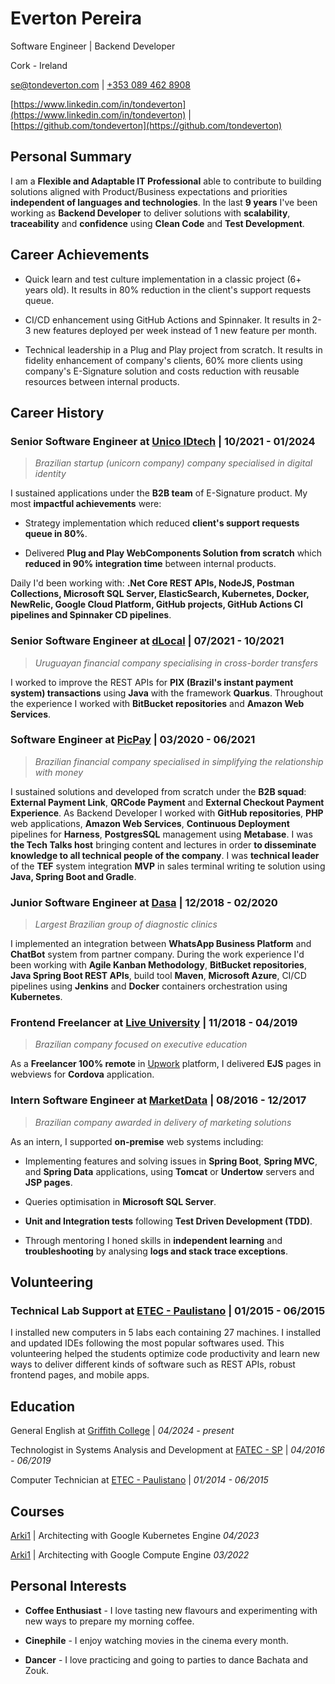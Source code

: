 # Everton Pereira

Software Engineer | Backend Developer

Cork - Ireland

[se@tondeverton.com](mailto:se@tondeverton.com) | [+353 089 462 8908](tel:3530894628908)

[https://www.linkedin.com/in/tondeverton](https://www.linkedin.com/in/tondeverton) | [https://github.com/tondeverton](https://github.com/tondeverton)

## Personal Summary

I am a **Flexible and Adaptable IT Professional** able to contribute to building solutions aligned with Product/Business expectations and priorities **independent of languages and technologies**. In the last **9 years** I've been working as **Backend Developer** to deliver solutions with **scalability**, **traceability** and **confidence** using **Clean Code** and **Test Development**.

## Career Achievements

* Quick learn and test culture implementation in a classic project (6+ years old). It results in 80% reduction in the client's support requests queue.

* CI/CD enhancement using GitHub Actions and Spinnaker. It results in 2-3 new features deployed per week instead of 1 new feature per month.

* Technical leadership in a Plug and Play project from scratch. It results in fidelity enhancement of company's clients, 60% more clients using company's E-Signature solution and costs reduction with reusable resources between internal products.

## Career History

### Senior Software Engineer at [Unico IDtech](https://www.linkedin.com/company/unicoidtech/) | 10/2021 - 01/2024
> *Brazilian startup (unicorn company) company specialised in digital identity*

I sustained applications under the **B2B team** of E-Signature product. My most **impactful achievements** were:

* Strategy implementation which reduced **client's support requests queue in 80%**.

* Delivered **Plug and Play WebComponents Solution from scratch** which **reduced in 90% integration time** between internal products.

Daily I'd been working with: **.Net Core REST APIs, NodeJS, Postman Collections, Microsoft SQL Server, ElasticSearch, Kubernetes, Docker, NewRelic, Google Cloud Platform, GitHub projects, GitHub Actions CI pipelines and Spinnaker CD pipelines**.

### Senior Software Engineer at [dLocal](https://www.linkedin.com/company/dlocal/) | 07/2021 - 10/2021
> *Uruguayan financial company specialising in cross-border transfers*

I worked to improve the REST APIs for **PIX (Brazil's instant payment system) transactions** using **Java** with the framework **Quarkus**. Throughout the experience I worked with **BitBucket repositories** and **Amazon Web Services**.

### Software Engineer at [PicPay](https://www.linkedin.com/company/picpay/) | 03/2020 - 06/2021
> *Brazilian financial company specialised in simplifying the relationship with money*

I sustained solutions and developed from scratch under the **B2B squad**: **External Payment Link**, **QRCode Payment** and **External Checkout Payment Experience**. As Backend Developer I worked with **GitHub repositories**, **PHP** web applications, **Amazon Web Services**, **Continuous Deployment** pipelines for **Harness**, **PostgresSQL** management using **Metabase**. I was **the Tech Talks host** bringing content and lectures in order **to disseminate knowledge to all technical people of the company**. I was **technical leader** of the **TEF** system integration **MVP** in sales terminal writing te solution using **Java, Spring Boot and Gradle**.

### Junior Software Engineer at [Dasa](https://www.linkedin.com/company/dasa/) | 12/2018 - 02/2020
> *Largest Brazilian group of diagnostic clinics*

I implemented an integration between **WhatsApp Business Platform** and **ChatBot** system from partner company. During the work experience I'd been working with **Agile Kanban Methodology**, **BitBucket repositories**, **Java Spring Boot REST APIs**, build tool **Maven**, **Microsoft Azure**, CI/CD pipelines using **Jenkins** and **Docker** containers orchestration using **Kubernetes**.

### Frontend Freelancer at [Live University](https://www.linkedin.com/school/liveuuniversity/) | 11/2018 - 04/2019
> *Brazilian company focused on executive education*

As a **Freelancer 100% remote** in [Upwork](https://www.upwork.com/) platform, I delivered **EJS** pages in webviews for **Cordova** application.

### Intern Software Engineer at [MarketData](https://www.linkedin.com/company/marketdata/) | 08/2016 - 12/2017
> *Brazilian company awarded in delivery of marketing solutions*

As an intern, I supported **on-premise** web systems including:

* Implementing features and solving issues in **Spring Boot**, **Spring MVC**, and **Spring Data** applications, using **Tomcat** or **Undertow** servers and **JSP pages**.

* Queries optimisation in **Microsoft SQL Server**.

* **Unit and Integration tests** following **Test Driven Development (TDD)**.

* Through mentoring I honed skills in **independent learning** and **troubleshooting** by analysing **logs and stack trace exceptions**.

## Volunteering

### Technical Lab Support at [ETEC - Paulistano](https://www.linkedin.com/school/etecsp/) | 01/2015 - 06/2015

I installed new computers in 5 labs each containing 27 machines. I installed and updated IDEs following the most popular softwares used. This volunteering helped the students optimize code productivity and learn new ways to deliver different kinds of software such as REST APIs, robust frontend pages, and mobile apps.

## Education

General English at [Griffith College](https://www.griffith.ie/) | *04/2024 - present*

Technologist in Systems Analysis and Development at [FATEC - SP](https://www.linkedin.com/school/faculdade-de-tecnologia-de-s%C3%A3o-paulo-fatec-sp/) | *04/2016 - 06/2019*

Computer Technician at [ETEC - Paulistano](https://www.linkedin.com/school/etecsp/) | *01/2014 - 06/2015*

## Courses

[Arki1](https://www.linkedin.com/company/arki1/) | Architecting with Google Kubernetes Engine *04/2023*

[Arki1](https://www.linkedin.com/company/arki1/) | Architecting with Google Compute Engine *03/2022*

## Personal Interests

* **Coffee Enthusiast** - I love tasting new flavours and experimenting with new ways to prepare my morning coffee.

* **Cinephile** - I enjoy watching movies in the cinema every month.

* **Dancer** - I love practicing and going to parties to dance Bachata and Zouk.
